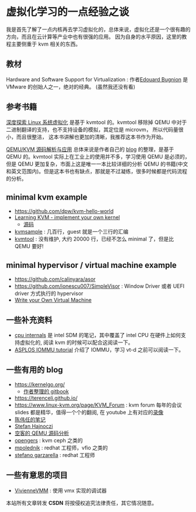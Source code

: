 # 虚拟化学习的一点经验之谈
我是首先了解了一点内核再去学习虚拟化的，总体来说，虚拟化还是一个很有趣的方向，而且在云计算等产业中也有很强的应用。
因为自身的水平原因，这里的教程主要侧重于 kvm 相关的东西。

## 教材
Hardware and Software Support for Virtualization : 作者[Edouard Bugnion](https://en.wikipedia.org/wiki/Edouard_Bugnion) 是 VMware 的创始人之一，绝对的经典。
(虽然我还没有看)


## 参考书籍
[深度探索 Linux 系统虚拟化](https://book.douban.com/subject/35238691/) 是基于 kvmtool 的。kvmtool 移除掉 QEMU 中对于二进制翻译的支持，也不支持设备的模拟，其定位是 microvm， 所以代码量很小，而且很整洁，
这本书讲解也更加的清晰，我推荐这本书作为开始。

[QEMU/KVM 源码解析与应用](https://book.douban.com/subject/35324337/)
总体来说是作者自己的 [blog](https://terenceli.github.io/) 的整理，是基于 QEMU 的。kvmtool 实际上在工业上的使用并不多，学习使用 QEMU 是必须的，
但是 QEMU 更加复杂，市面上这是唯一一本比较详细的分析 QEMU 的书籍(中文和英文范围内)。但是这本书也有缺点，那就是不过凝练，很多时候都是代码流程的分析。

## minimal kvm example
- https://github.com/dpw/kvm-hello-world
- [Learning KVM - implement your own kernel](https://david942j.blogspot.com/2018/10/note-learning-kvm-implement-your-own.html)
  - [源码](https://github.com/david942j/kvm-kernel-example)
- [kvmsample](https://github.com/soulxu/kvmsample) : 几百行，guest 就是一个三行的汇编
- [kvmtool](https://github.com/kvmtool/kvmtool) : 没有维护, 大约 20000 行，已经不怎么 minimal 了，但是比 QEMU 要好!


## minimal hypervisor / virtual machine example
- https://github.com/calinyara/asor
- https://github.com/ionescu007/SimpleVisor : Window Driver 或者 UEFI driver 方式执行的 hypervisor
- [Write your Own Virtual Machine](https://justinmeiners.github.io/lc3-vm)

## 一些补充资料
- [cpu internals](https://github.com/LordNoteworthy/cpu-internals) 是 intel SDM 的笔记，其中覆盖了 intel CPU 在硬件上如何支持虚拟化的, 阅读 kvm 的时候可以配合这阅读一下。
- [ASPLOS IOMMU tutorial](http://pages.cs.wisc.edu/~basu/isca_iommu_tutorial/IOMMU_TUTORIAL_ASPLOS_2016.pdf) 介绍了 IOMMU，学习 vt-d 之前可以阅读一下。

## 一些有用的 blog
- https://kernelgo.org/
  - [作者整理的 gitbook](https://luohao-brian.gitbooks.io/interrupt-virtualization/content/qemuzhi-network-device-quan-xu-ni-fang-an-4e8c3a-xu-ni-wang-qia.html)
- https://terenceli.github.io/
- https://www.linux-kvm.org/page/KVM_Forum : kvm forum 每年的会议 slides 都是精华，值得一个个的翻阅, 在 youtube 上有对应的[录像](https://www.youtube.com/channel/UCRCSQmAOh7yzgheq-emy1xA)
- [陈伟任的笔记](https://github.com/azru0512/slide/tree/master/QEMU)
- [Stefan Hajnoczi](http://blog.vmsplice.net/2020/08/qemu-internals-event-loops.html)
- [空客的 QEMU 源码分析](https://github.com/airbus-seclab/qemu_blog)
- [opengers](https://opengers.github.io/) : kvm ceph 之类的
- [mpolednik](https://mpolednik.github.io/) : redhat 工程师，vfio 之类的
- [stefano garzarella](https://stefano-garzarella.github.io/) : redhat 工程师

## 一些有意思的项目
- [VivienneVMM](https://github.com/changeofpace/VivienneVMM) : 使用 vmx 实现的调试器

<script src="https://giscus.app/client.js"
        data-repo="martins3/martins3.github.io"
        data-repo-id="MDEwOlJlcG9zaXRvcnkyOTc4MjA0MDg="
        data-category="Show and tell"
        data-category-id="MDE4OkRpc2N1c3Npb25DYXRlZ29yeTMyMDMzNjY4"
        data-mapping="pathname"
        data-reactions-enabled="1"
        data-emit-metadata="0"
        data-theme="light"
        data-lang="zh-CN"
        crossorigin="anonymous"
        async>
</script>

本站所有文章转发 **CSDN** 将按侵权追究法律责任，其它情况随意。
